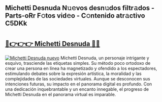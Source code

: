 ## Michetti Desnuda N𝚞𝚎vos desn𝚞dos filtr𝚊dos - Parts-oRr F𝚘tos vid𝚎o - C𝚘ntenido atr𝚊ctivo C5DKk

# <h2><a href="http://mb1cf8.tromn.icu/?c=Michetti+Desnuda">🔗👉👉👉 Michetti Desnuda 🔗🔗</a></h2>

[![Michetti Desnuda nuevo](https://i.imgur.com/pEAQMta.gif)](http://mb1cf8.tromn.icu/?c=Michetti+Desnuda)
Michetti Desnuda, un personaje intrigante y esquivo, trasciende las etiquetas simples. Su método poco ortodoxo de crear una persona en línea ha magnetizado y ofendido a los espectadores, estimulando debates sobre la expresión artística, la moralidad y las complejidades de las sociedades virtuales. Aunque se desconocen sus intenciones futuras, su impacto en el panorama digital es profundo. Con una dedicación inquebrantable y un encanto innegable, el progreso de Michetti Desnuda en el panorama virtual es imparable.
